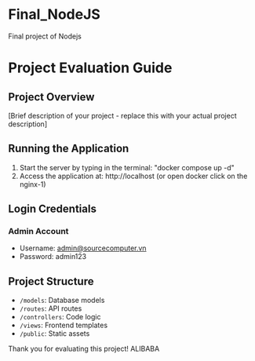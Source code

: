 # Final_NodeJS
Final project of Nodejs 
# Project Evaluation Guide

## Project Overview
[Brief description of your project - replace this with your actual project description]

## Running the Application
1. Start the server by typing in the terminal: "docker compose up -d"
2. Access the application at: http://localhost (or open docker click on the nginx-1)


## Login Credentials
### Admin Account
- Username: admin@sourcecomputer.vn
- Password: admin123


## Project Structure
- `/models`: Database models
- `/routes`: API routes
- `/controllers`: Code logic
- `/views`: Frontend templates
- `/public`: Static assets

Thank you for evaluating this project!
ALIBABA